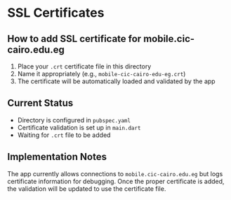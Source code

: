 # SSL Certificates

## How to add SSL certificate for mobile.cic-cairo.edu.eg

1. Place your `.crt` certificate file in this directory
2. Name it appropriately (e.g., `mobile-cic-cairo-edu-eg.crt`)
3. The certificate will be automatically loaded and validated by the app

## Current Status

- Directory is configured in `pubspec.yaml`
- Certificate validation is set up in `main.dart`
- Waiting for `.crt` file to be added

## Implementation Notes

The app currently allows connections to `mobile.cic-cairo.edu.eg` but logs certificate information for debugging. Once the proper certificate is added, the validation will be updated to use the certificate file.